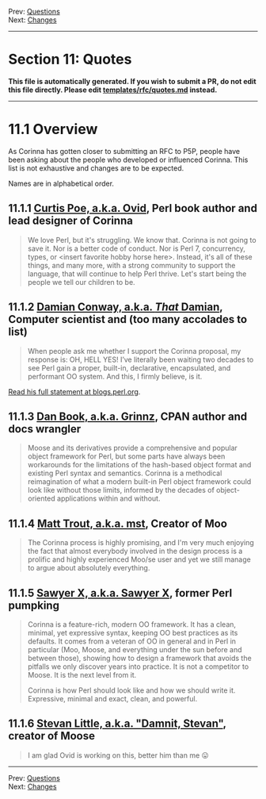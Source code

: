 Prev: [Questions](questions.md)   
Next: [Changes](major-changes.md)

---

# Section 11: Quotes

**This file is automatically generated. If you wish to submit a PR, do not
edit this file directly. Please edit
[templates/rfc/quotes.md](https://github.com/Ovid/Cor/tree/master/templates/rfc/quotes.md) instead.**

---

# 11.1 Overview
As Corinna has gotten closer to submitting an RFC to P5P, people have been
asking about the people who developed or influenced Corinna. This list is not
exhaustive and changes are to be expected.

Names are in alphabetical order.

## 11.1.1 [Curtis Poe, a.k.a. Ovid](https://metacpan.org/author/OVID/), Perl book author and lead designer of Corinna
> We love Perl, but it's struggling. We know that. Corinna is not
> going to save it. Nor is a better code of conduct. Nor is Perl 7,
> concurrency, types, or \<insert favorite hobby horse here\>. Instead, it's
> all of these things, and many more, with a strong community to support the
> language, that will continue to help Perl thrive. Let's start being the
> people we tell our children to be.

## 11.1.2 [Damian Conway, a.k.a. _That_ Damian](https://metacpan.org/author/DCONWAY), Computer scientist and (too many accolades to list)
> When people ask me whether I support the Corinna proposal, my response is:
> OH, HELL YES! I’ve literally been waiting two decades to see Perl gain a
> proper, built-in, declarative, encapsulated, and performant OO system. And
> this, I firmly believe, is it.

[Read his full statement at blogs.perl.org](http://blogs.perl.org/users/damian_conway/2021/08/a-dream-realized.html).

## 11.1.3 [Dan Book, a.k.a. Grinnz](https://metacpan.org/author/DBOOK), CPAN author and docs wrangler
> Moose and its derivatives provide a comprehensive and popular object
> framework for Perl, but some parts have always been workarounds for the
> limitations of the hash-based object format and existing Perl syntax and
> semantics. Corinna is a methodical reimagination of what a modern built-in
> Perl object framework could look like without those limits, informed by the
> decades of object-oriented applications within and without.

## 11.1.4 [Matt Trout, a.k.a. mst](https://metacpan.org/author/MSTROUT), Creator of Moo
> The Corinna process is highly promising, and I'm very much enjoying the fact
> that almost everybody involved in the design process is a prolific and
> highly experienced Moo/se user and yet we still manage to argue about
> absolutely everything.

## 11.1.5 [Sawyer X, a.k.a. Sawyer X](https://metacpan.org/author/XSAWYERX), former Perl pumpking
> Corinna is a feature-rich, modern OO framework. It has a clean, minimal, yet
> expressive syntax, keeping OO best practices as its defaults. It comes from
> a veteran of OO in general and in Perl in particular (Moo, Moose, and
> everything under the sun before and between those), showing how to design a
> framework that avoids the pitfalls we only discover years into practice. It
> is not a competitor to Moose. It is the next level from it.
>
> Corinna is how Perl should look like and how we should write it. Expressive,
> minimal and exact, clean, and powerful.

## 11.1.6 [Stevan Little, a.k.a. "Damnit, Stevan"](https://metacpan.org/author/STEVAN), creator of Moose
> I am glad Ovid is working on this, better him than me 😛


---

Prev: [Questions](questions.md)   
Next: [Changes](major-changes.md)
